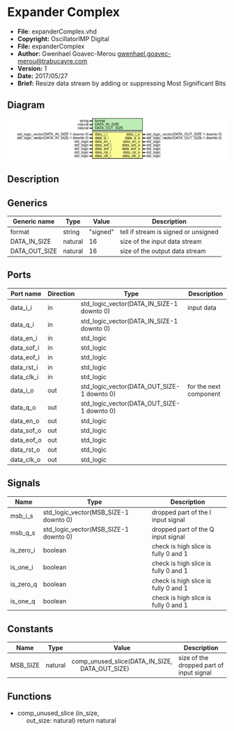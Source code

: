 # Expander Complex

- **File**: expanderComplex.vhd
- **Copyright:** OscillatorIMP Digital
- **File:** expanderComplex
- **Author:** Gwenhael Goavec-Merou <gwenhael.goavec-merou@trabucayre.com>
- **Version:** 1
- **Date:** 2017/05/27
- **Brief:** Resize data stream by adding or suppressing Most Significant Bits

## Diagram

![Diagram](expanderComplex.svg "Diagram")
## Description











## Generics

| Generic name  | Type    | Value    | Description                          |
| ------------- | ------- | -------- | ------------------------------------ |
| format        | string  | "signed" | tell if stream is signed or unsigned |
| DATA_IN_SIZE  | natural | 16       | size of the input data stream        |
| DATA_OUT_SIZE | natural | 16       | size of the output data stream       |
## Ports

| Port name  | Direction | Type                                       | Description            |
| ---------- | --------- | ------------------------------------------ | ---------------------- |
| data_i_i   | in        | std_logic_vector(DATA_IN_SIZE-1 downto 0)  | input data             |
| data_q_i   | in        | std_logic_vector(DATA_IN_SIZE-1 downto 0)  |                        |
| data_en_i  | in        | std_logic                                  |                        |
| data_sof_i | in        | std_logic                                  |                        |
| data_eof_i | in        | std_logic                                  |                        |
| data_rst_i | in        | std_logic                                  |                        |
| data_clk_i | in        | std_logic                                  |                        |
| data_i_o   | out       | std_logic_vector(DATA_OUT_SIZE-1 downto 0) | for the next component |
| data_q_o   | out       | std_logic_vector(DATA_OUT_SIZE-1 downto 0) |                        |
| data_en_o  | out       | std_logic                                  |                        |
| data_sof_o | out       | std_logic                                  |                        |
| data_eof_o | out       | std_logic                                  |                        |
| data_rst_o | out       | std_logic                                  |                        |
| data_clk_o | out       | std_logic                                  |                        |
## Signals

| Name       | Type                                  | Description                          |
| ---------- | ------------------------------------- | ------------------------------------ |
| msb_i_s    | std_logic_vector(MSB_SIZE-1 downto 0) | dropped part of the I input signal   |
| msb_q_s    | std_logic_vector(MSB_SIZE-1 downto 0) | dropped part of the Q input signal   |
| is_zero_i  | boolean                               | check is high slice is fully 0 and 1 |
|  is_one_i  | boolean                               | check is high slice is fully 0 and 1 |
|  is_zero_q | boolean                               | check is high slice is fully 0 and 1 |
|  is_one_q  | boolean                               | check is high slice is fully 0 and 1 |
## Constants

| Name     | Type    | Value                                                                               | Description                              |
| -------- | ------- | ----------------------------------------------------------------------------------- | ---------------------------------------- |
| MSB_SIZE | natural |  comp_unused_slice(DATA_IN_SIZE,<br><span style="padding-left:20px"> DATA_OUT_SIZE) | size of the dropped part of input signal |
## Functions
- comp_unused_slice <font id="function_arguments">(in_size,<br><span style="padding-left:20px"> out_size: natural) </font> <font id="function_return">return natural </font>

